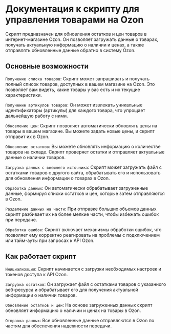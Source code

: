 # **Документация к скрипту для управления товарами на Ozon**
Cкрипт предназначен для обновления остатков и цен товаров в интернет-магазине Ozon. Он позволяет загружать данные о товарах, получать актуальную информацию о наличии и ценах, а также отправлять обновленные данные обратно в систему Ozon.

## **Основные возможности**
`Получение списка товаров`: Скрипт может запрашивать и получать полный список товаров, доступных в вашем магазине на Ozon. Это позволяет вам видеть, какие товары у вас есть и их текущие характеристики.

`Получение артикулов товаров`: Он может извлекать уникальные идентификаторы (артикулы) для каждого товара, что упрощает дальнейшую работу с ними.

`Обновление цен`: Скрипт позволяет автоматически обновлять цены на товары в вашем магазине. Вы можете задать новые цены, и скрипт отправит их в Ozon.

`Обновление остатков`: Вы можете обновлять информацию о количестве товаров на складе. Скрипт проверяет остатки и отправляет актуальные данные о наличии товаров.

`Загрузка данных с внешнего источника`: Скрипт может загружать файл с остатками товаров с другого сайта, обрабатывать его и использовать для обновления информации о товарах в Ozon.

`Обработка данных`: Он автоматически обрабатывает загруженные данные, формируя списки остатков и цен, которые затем отправляются в Ozon.

`Разделение данных на части`: При отправке больших объемов данных скрипт разбивает их на более мелкие части, чтобы избежать ошибок при передаче.

`Обработка ошибок`: Скрипт включает механизмы обработки ошибок, что позволяет ему корректно реагировать на проблемы с подключением или тайм-ауты при запросах к API Ozon.
## **Как работает скрипт**
`Инициализация`: Скрипт начинается с загрузки необходимых настроек и токенов доступа к API Ozon.

`Загрузка остатков`: Он загружает файл с остатками товаров с указанного веб-ресурса и обрабатывает его для получения актуальной информации о наличии товаров.

`Обновление остатков и цен`: На основе загруженных данных скрипт обновляет информацию о наличии и ценах на товары в Ozon.

`Отправка данных`: Все обновленные данные отправляются в Ozon по частям для обеспечения надежности передачи.